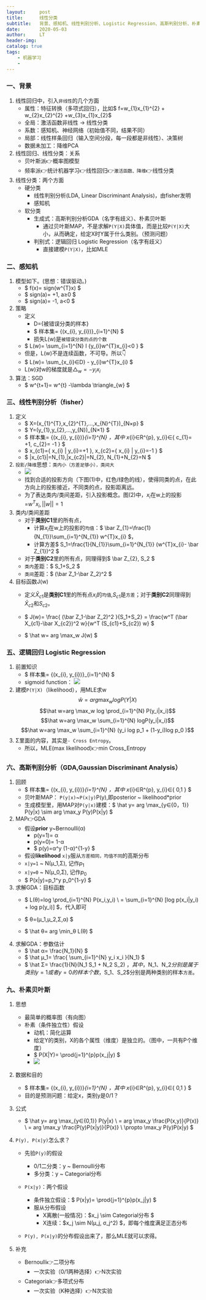 ```yaml
---
layout:     post
title:      线性分类
subtitle:   背景、感知机、线性判别分析、Logistic Regression、高斯判别分析、朴素贝叶斯
date:       2020-05-03
author:     LT
header-img: 
catalog: true
tags:
    - 机器学习
    - 
---
```


### 一、背景
1. 线性回归中，引入`非线性`的几个方面
    - 属性：特征转换（多项式回归），比如$ f=w_{1}x_{1}^{2} + w_{2}x_{2}^{2} +w_{3}x_{1}x_{2}$
    - 全局：激活函数非线性 → 线性分类
    - 系数：感知机、神经网络（初始值不同，结果不同）
    - 局部：线性样条回归（输入空间分段，每一段都是非线性）、决策树
    - 数据未加工：降维PCA
2. 线性回归、线性分类：关系
    - 贝叶斯派👉概率图模型
    - 频率派👉统计机器学习👉线性回归👉`激活函数、降维`👉线性分类
3. 线性分类：两个方面
    * 硬分类
        + 线性判别分析(LDA, Linear Discriminant Analysis)，由fisher发明
        + 感知机
    * 软分类
        + 生成式：高斯判别分析GDA（名字有歧义）、朴素贝叶斯
            * 通过贝叶斯MAP，不是求解`P(Y|X)`具体值，而是比较`P(Y|X)`大小，从而确定，给定X时Y属于什么类别。（预测问题）
        + 判别式：逻辑回归 Logistic Regression（名字有歧义）
            * 直接建模`P(Y|X)`，比如MLE

### 二、感知机
1. 模型如下。(思想：错误驱动。)
    - $ f(x)= sign(w^{T}x) $
    - $ sign(a)= +1, a≥0 $
    - $ sign(a)= -1, a<0 $
2. 策略
    - 定义
        * D={被错误分类的样本}
        * $ 样本集= \{(x_{i}, y_{i})\}_{i=1}^{N} $
        * 损失L(w)是`被错误分类的点的个数`
    - $ L(w)= \sum_{i=1}^{N} I \{y_{i}w^{T}x_{i}<0 \} $
    - 但是，L(w)不是连续函数，不可导。所以👇
    - $ L(w)= \sum_{x_{i}∈D} - y_{i}w^{T}x_{i} $
    - L(w)对w的梯度就是$\triangle_{w}= -y_{i}x_{i}$
3. 算法：SGD
    - $ w^{t+1}= w^{t} -\lambda \triangle_{w} $

### 三、线性判别分析（fisher）
1. 定义
    - $ X=(x_{1}^{T},x_{2}^{T},...,x_{N}^{T})_{N×p} $
    - $ Y=(y_{1},y_{2},...,y_{N})_{N×1} $
    - $ 样本集= \{(x_{i}, y_{i})\}_{i=1}^{N} $，其中$ x_{i}∈R^{p}, y_{i}∈\{ c_{1}= +1, c_{2}= -1 \} $
    - $ x_{c1}=\{ x_{i} | y_{i}=+1 \}, x_{c2}=\{ x_{i} | y_{i}=-1 \} $
    - $ |x_{c1}|=N_{1},|x_{c2}|=N_{2}, N_{1}+N_{2}=N $
2. `投影/降维`思想：`类内小（方差足够小），类间大`
    - ![](https://handwrite-ml-1-1300025586.cos.ap-nanjing.myqcloud.com/fisher1.png)
    - 找到合适的投影方向（下图(1)中，红色/绿色的线），使得同类的点，在此方向上的投影接近，不同类的点，投影距离远。
    - 为了表达类内/类间差距，引入投影概念。图(2)中，$x_i$在w上的投影=$w^{T}x_{i}, ||w||=1$
3. 类内/类间差距
    - 对于**类别C1**里的所有点，
        * 计算$x_i$在w上的投影的`均值`：$ \bar Z_{1}=\frac{1}{N_{1}}\sum_{i=1}^{N_{1}} w^{T}x_{i} $，
        * 计算方差$ S_1=\frac{1}{N_{1}}\sum_{i=1}^{N_{1}} (w^{T}x_{i}- \bar Z_{1})^2 $
    - 对于**类别C2**里的所有点，同理得到$ \bar Z_{2}, S_2 $
    - `类内`差距：$ S_1+S_2 $
    - `类间`差距：$ (\bar Z_1-\bar Z_2)^2 $
4. 目标函数J(w)
    - 定义$\bar X_{c1}$是**类别C1**里的所有点$x_i$的`均值`,$S_{c1}$是`方差`；对于**类别C2**同理得到$\bar X_{c2}$和$S_{c2}$。

    - $ J(w)= \frac{ (\bar Z_1-\bar Z_2)^2 }{S_1+S_2} 
    = \frac{w^T (\bar X_{c1}-\bar X_{c2})^2 w}{w^T (S_{c1}+S_{c2}) w}  $
    
    - $ \hat w= arg \max_w J(w) $

### 五、逻辑回归 Logistic Regression
1. 前置知识
    - $ 样本集= \{(x_{i}, y_{i})\}_{i=1}^{N} $
    - sigmoid function：
    ![](https://handwrite-ml-1-1300025586.cos.ap-nanjing.myqcloud.com/sigmoid.png)
2. 建模`P(Y|X)`（likelihood），用MLE求w
$$\hat w=arg \max_w logP(Y|X) $$ 
$$\hat w=arg \max_w log \prod_{i=1}^{N} P(y_i|x_i)$$
$$\hat w=arg \max_w \sum_{i=1}^{N} logP(y_i|x_i)$$
$$\hat w=arg \max_w \sum_{i=1}^{N} (y_i log p_1 + (1-y_i)log p_0 )$$
3. Σ里面的内容，其实是`- Cross Entropy`。
    - 所以，MLE(max likelihood)👉min Cross_Entropy

### 六、高斯判别分析（GDA,Gaussian Discriminant Analysis）
1. 回顾
    - $ 样本集= \{(x_{i}, y_{i})\}_{i=1}^{N} $，其中$ x_{i}∈R^{p}, y_{i}∈\{ 0,1 \} $
    - 贝叶斯MAP： `P(y|x)`~`P(x|y)`P(y),即posterior ~ likelihood*prior
    - 生成模型里，用MAP对`P(y|x)`建模：$ \hat y= arg \max_{y∈{0，1}} P(y|x) \sim arg \max_y P(y)P(x|y) $
2. MAP👉GDA
    - 假设**prior** y~Bernoulli(α)
        * p(y=1)= α
        * p(y=0)= 1-α
        * $ p(y)=α^y (1-α)^{1-y} $
    - 假设**likelihood** `x|y`服从`方差相同，均值不同`的高斯分布
    - `x|y=1` ~ N(μ_1,Σ), 记作$p_1$
    - `x|y=0` ~ N(μ_0,Σ), 记作$p_0$
    - $ P(x|y)=p_1^y p_0^{1-y} $
3. 求解GDA：目标函数
    - $ L(θ)=log \prod_{i=1}^{N} P(x_i,y_i) \\
    = \sum_{i=1}^{N} [log p(x_i|y_i) + log p(y_i)] $，代入即可

    - $ θ=(μ_1,μ_2,Σ,α) $
    - $ \hat θ= arg \min_θ L(θ) $
4. 求解GDA：参数估计
    - $ \hat α= \frac{N_1}{N} $
    - $ \hat μ_1= \frac{ \sum_{i=1}^{N} y_i x_i }{N_1} $
    - $ \hat Σ= \frac{1}{N}(N_1 S_1 + N_2 S_2) $，其中，$N_1、N_2$分别是属于类别y=1或者y=0的样本个数，$S_1、S_2$分别是两种类别的样本`方差`。

### 九、朴素贝叶斯
1. 思想
    - 最简单的概率图（有向图）
    - 朴素（条件独立性）假设
        * 动机：简化运算
        * 给定Y的类别，X的各个属性（维度）是独立的。（图中，一共有P个维度）
        * $ P(X|Y)= \prod{j=1}^{p}p(x_j|y) $        
        * ![](https://handwrite-ml-1-1300025586.cos.ap-nanjing.myqcloud.com/NB.png)
    
2. 数据和目的
    - $ 样本集= \{(x_{i}, y_{i})\}_{i=1}^{N} $，其中$ x_{i}∈R^{p}, y_{i}∈\{ 0,1 \} $
    - 目的是预测问题：给定x，类别y是0/1？
3. 公式
    - $ \hat y= arg \max_{y∈{0,1}} P(y|x) \\
        = arg \max_y \frac{P(x,y)}{P(x)} \\
        = arg \max_y \frac{P(y)P(x|y)}{P(x)} \\
        \propto \max_y P(y)P(x|y) $
4. `P(y), P(x|y)`怎么求？
    - 先验`P(y)`的假设
        * 0/1二分类：y ~ Bernoulli分布
        * 多分类：y ~ Categorial分布
    - `P(x|y)`：两个假设
        * 条件独立假设：$ P(x|y)= \prod{j=1}^{p}p(x_j|y) $
        * 服从分布假设
            + X离散(一般情况)：$x_j \sim Categorial分布 $
            + X连续：$x_j \sim N(μ_j, σ_j^2) $，即每个维度满足正态分布

    - `P(y), P(x|y)`的分布假设出来了，那么MLE就可以求得。
    
5. 补充
    - Bernoulli👉二项分布
        * 一次实验（0/1两种选择）👉N次实验
    - Categorial👉多项式分布
        * 一次实验（K种选择）👉N次实验